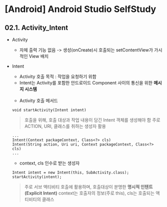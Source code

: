# [Android] Android Studio SelfStudy

## 02.1. Activity_Intent
* Activity
  - 자체 출력 기능 없음 -> 생성(onCreate)시 호출되는 setContentView가 가시적인 View 배치

* Intent
  - Activity 호출 목적 : 작업을 요청하기 위함
  - Intent는 Activity를 포함한 안드로이드 Component 사이의 통신을 위한 **메시지 시스템**

  <br>

  - Activity 호출 메서드
  ```
  void startActivity(Intent intent)
  ```
  > 호출을 위해, 호출 대상과 작업 내용이 담긴 Intent 객체를 생성해야 함
  > 주로 ACTION, URI, 클래스를 취하는 생성자 활용
  ```
  ...
  Intent(Context packageContext, Class<?> cls)
  Intent(String action, Uri uri, Context packageContext, Class<?> cls)
  ...
  ```

  * context, cls 인수로 받는 생성자
  ```
  Intent intent = new Intent(this, SubActivity.class);
  startActivity(intent);
  ```
  > 주로 서브 액티비티 호출에 활용하며, 호출대상이 분명한 **명시적 인텐트(Explicit Intent)**
  > context는 호출자의 정보(주로 this), cls는 호출되는 액티비티의 클래스

  
